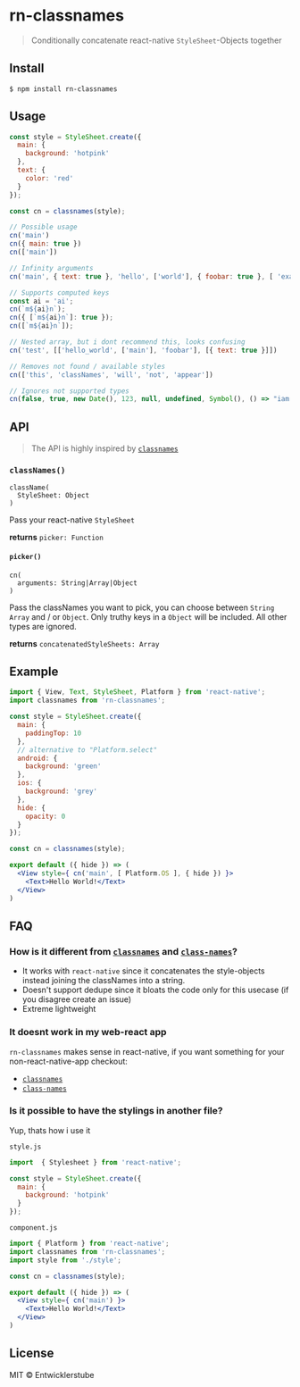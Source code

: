 # rn-classnames
> Conditionally concatenate react-native `StyleSheet`-Objects together

## Install
```
$ npm install rn-classnames
```

## Usage
```js
const style = StyleSheet.create({
  main: {
    background: 'hotpink'
  },
  text: {
    color: 'red'
  }
});

const cn = classnames(style);

// Possible usage
cn('main')
cn({ main: true })
cn(['main'])

// Infinity arguments
cn('main', { text: true }, 'hello', ['world'], { foobar: true }, [ 'example' ])

// Supports computed keys
const ai = 'ai';
cn(`m${ai}n`);
cn({ [`m${ai}n`]: true });
cn([`m${ai}n`]);

// Nested array, but i dont recommend this, looks confusing
cn('test', [['hello_world', ['main'], 'foobar'], [{ text: true }]])

// Removes not found / available styles
cn(['this', 'classNames', 'will', 'not', 'appear'])

// Ignores not supported types
cn(false, true, new Date(), 123, null, undefined, Symbol(), () => "iam a function");
```

## API
> The API is highly inspired by [`classnames`](https://github.com/JedWatson/classnames)
### `classNames()`
```
className(
  StyleSheet: Object
)
```
Pass your react-native `StyleSheet`

**returns** `picker: Function`

#### `picker()`
```
cn(
  arguments: String|Array|Object
)
```
Pass the classNames you want to pick, you can choose between `String` `Array` and / or `Object`.
Only truthy keys in a `Object` will be included.
All other types are ignored.

**returns** `concatenatedStyleSheets: Array`

## Example
```jsx
import { View, Text, StyleSheet, Platform } from 'react-native';
import classnames from 'rn-classnames';

const style = StyleSheet.create({
  main: {
    paddingTop: 10
  },
  // alternative to "Platform.select"
  android: {
    background: 'green'
  },
  ios: {
    background: 'grey'
  },
  hide: {
    opacity: 0
  }
});

const cn = classnames(style);

export default ({ hide }) => (
  <View style={ cn('main', [ Platform.OS ], { hide }) }>
    <Text>Hello World!</Text>
  </View>
)
```

## FAQ

### How is it different from [`classnames`](https://github.com/JedWatson/classnames) and [`class-names`](https://github.com/sindresorhus/class-names)?

- It works with `react-native` since it concatenates the style-objects instead joining the classNames into a string.
- Doesn't support dedupe since it bloats the code only for this usecase (if you disagree create an issue)
- Extreme lightweight

### It doesnt work in my web-react app
`rn-classnames` makes sense in react-native, if you want something for your non-react-native-app checkout:
- [`classnames`](https://github.com/JedWatson/classnames)
- [`class-names`](https://github.com/sindresorhus/class-names)

### Is it possible to have the stylings in another file? 
Yup, thats how i use it

`style.js`
```js
import  { Stylesheet } from 'react-native';

const style = StyleSheet.create({
  main: {
    background: 'hotpink'
  }
});
```
`component.js`
```jsx
import { Platform } from 'react-native';
import classnames from 'rn-classnames';
import style from './style';

const cn = classnames(style);

export default ({ hide }) => (
  <View style={ cn('main') }>
    <Text>Hello World!</Text>
  </View>
)
```

## License
MIT © Entwicklerstube